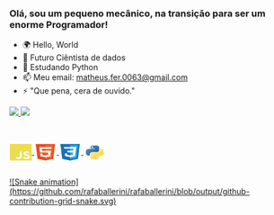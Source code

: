 ### Olá, sou um pequeno mecânico, na transição para ser um enorme Programador!

- 🌍 Hello, World
- 🔭 Futuro Ciêntista de dados
- 🌱 Estudando Python
- 📫 Meu email: matheus.fer.0063@gmail.com
- ⚡ "Que pena, cera de ouvido."

 <div>
  <a href="https://github.com/matheus-0063">
  <img height="180em" src="https://github-readme-stats.vercel.app/api?username=matheus-0063&show_icons=true&theme=dark&include_all_commits=true&count_private=true"/>
  <img height="180em" src="https://github-readme-stats.vercel.app/api/top-langs/?username=matheus-0063&layout=compact&langs_count=7&theme=dark"/>
</div>
  
  ##
  
  <div style="display: inline_block"><br>
  <img align="center" alt="Matheus-Js" height="30" width="40" src="https://raw.githubusercontent.com/devicons/devicon/master/icons/javascript/javascript-plain.svg">
  <img align="center" alt="Matheus-HTML" height="30" width="40" src="https://raw.githubusercontent.com/devicons/devicon/master/icons/html5/html5-original.svg">
  <img align="center" alt="Matheus-CSS" height="30" width="40" src="https://raw.githubusercontent.com/devicons/devicon/master/icons/css3/css3-original.svg">
  <img align="center" alt="Matheus-Python" height="30" width="40" src="https://raw.githubusercontent.com/devicons/devicon/master/icons/python/python-original.svg">
</div>
 
  ##
  
 <div>
  ![Snake animation](https://github.com/rafaballerini/rafaballerini/blob/output/github-contribution-grid-snake.svg)
 </div>
